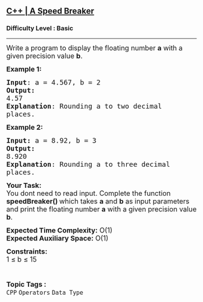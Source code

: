 <h2><a href="https://www.geeksforgeeks.org/problems/c-a-speed-breaker5249/1?page=1&category=Sorting,two-pointer-algorithm,Map,set,Operators&difficulty=Basic&status=unsolved&sortBy=submissions">C++ | A Speed Breaker</a></h2><h3>Difficulty Level : Basic</h3><hr><div class="problems_problem_content__Xm_eO"><p><span style="font-size:18px">Write a program to display the floating number <strong>a</strong> with a given precision value <strong>b</strong>.</span></p>

<p><span style="font-size:18px"><strong>Example 1:</strong></span></p>

<pre><span style="font-size:18px"><strong>Input</strong>: a = 4.567, b = 2
<strong>Output:</strong>&nbsp;
4.57
<strong>Explanation</strong>: Rounding a to two decimal
places.</span>
</pre>

<p><span style="font-size:18px"><strong>Example 2:</strong></span></p>

<pre><span style="font-size:18px"><strong>Input: </strong>a = 8.92, b = 3
<strong>Output:&nbsp;</strong>
8.920
<strong>Explanation</strong>: Rounding a to three decimal
places.
</span></pre>

<p><span style="font-size:18px"><strong>Your Task:&nbsp;&nbsp;</strong><br>
You dont need to read input. Complete the function <strong>speedBreaker()&nbsp;</strong>which takes <strong>a</strong> and <strong>b</strong>&nbsp;as input parameters and print&nbsp;the floating number <strong>a</strong> with a given precision value <strong>b</strong>.</span></p>

<p><span style="font-size:18px"><strong>Expected Time Complexity:</strong> O(1)<br>
<strong>Expected Auxiliary Space:</strong> O(1)</span></p>

<p><span style="font-size:18px"><strong>Constraints:</strong><br>
1 ≤ b&nbsp;≤&nbsp;15</span></p>
</div><br><p><span style=font-size:18px><strong>Topic Tags : </strong><br><code>CPP</code>&nbsp;<code>Operators</code>&nbsp;<code>Data Type</code>&nbsp;